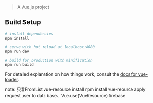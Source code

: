 
> A Vue.js project

## Build Setup

``` bash
# install dependencies
npm install

# serve with hot reload at localhost:8080
npm run dev

# build for production with minification
npm run build
```

For detailed explanation on how things work, consult the [docs for vue-loader](http://vuejs.github.io/vue-loader).

note:
只看FromList
vue-resource 
install npm install vue-reource
apply request user to data base、Vue.use(VueResource)
firebase 